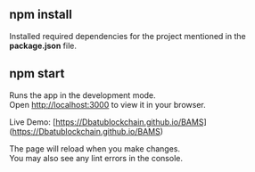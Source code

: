 ## npm install

Installed required dependencies for the project mentioned in the **package.json** file.

## npm start

Runs the app in the development mode.\
Open [http://localhost:3000](http://localhost:3000) to view it in your browser.

Live Demo:
[https://Dbatublockchain.github.io/BAMS] (https://Dbatublockchain.github.io/BAMS)

The page will reload when you make changes.\
You may also see any lint errors in the console.
